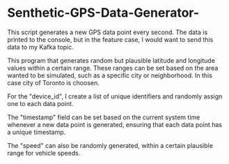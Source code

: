 # Senthetic-GPS-Data-Generator-


This script generates a new GPS data point every second. The data is printed to the console, but in the feature case, I would want to send this data to my Kafka topic.


This program that generates random but plausible latitude and longitude values within a certain range. These ranges can be set based on the area wanted to be simulated, such as a specific city or neighborhood. In this case city of Toronto is choosen.

For the "device_id", I create a list of unique identifiers and randomly assign one to each data point.

The "timestamp" field can be set based on the current system time whenever a new data point is generated, ensuring that each data point has a unique timestamp.

The "speed" can also be randomly generated, within a certain plausible range for vehicle speeds.


